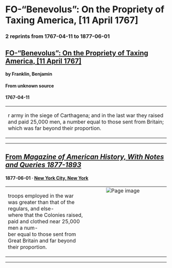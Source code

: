 
# FO-“Benevolus”: On the Propriety of Taxing America, [11 April 1767]

### 2 reprints from 1767-04-11 to 1877-06-01

## [FO-“Benevolus”: On the Propriety of Taxing America, [11 April 1767]](https://founders.archives.gov/documents/Franklin/01-14-02-0058)

#### by Franklin, Benjamin

#### From unknown source

#### 1767-04-11

<table style="width: 100%;"><tr><td style="width: 50%">

r army in the siege of Carthagena; and in the last war they raised and paid 25,000 men, a number equal to those sent from Britain; which was far beyond their proportion.
</td></tr></table>

---

## [From _Magazine of American History, With Notes and Queries 1877-1893_](https://archive.org/details/sim_magazine-of-american-history-with-notes-and-queries_1877-06_1_6/page/n2/mode/1up?view=theater)

#### 1877-06-01 &middot; [New York City, New York](http://dbpedia.org/resource/New_York_City)

<table style="width: 100%;"><tr><td style="width: 50%">

  
  
troops employed in the war was greater than that of the regulars, and else-  
where that the Colonies raised, paid and clothed near 25,000 men a num-  
ber equal to those sent from Great Britain and far beyond their proportion.
</td><td style="width: 50%; max-height: 75%; margin: auto; display: block;">
<img alt="Page image" src="https://iiif.archive.org/iiif/sim_magazine-of-american-history-with-notes-and-queries_1877-06_1_6&#0036;2/pct:7.304688,17.738359,65.156250,4.767184/600,/0/default.jpg"/>
</td>
</tr></table>

---

